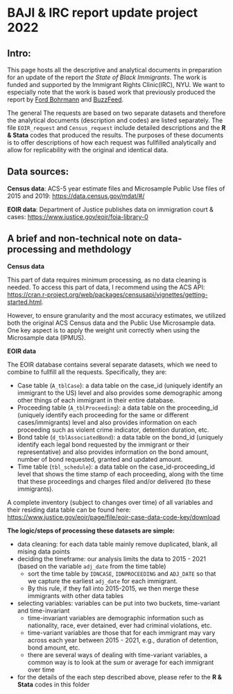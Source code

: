 # BAJI & IRC report update project 2022

## Intro:
This page hosts all the descriptive and analytical documents in preparation for an update of the report *the State of Black Immigrants*. The work is funded and supported by the Immigrant Rights Clinic(IRC), NYU. We want to especially note that the work is based work that previously produced the report by [Ford Bohrmann](https://github.com/fordb/2015-08-immigrant-detention) and [BuzzFeed](https://github.com/BuzzFeedNews/2015-08-immigrant-detention/blob/master/methodology.md).


The general The requests are based on two separate datasets and therefore the analytical documents (description and codes) are listed separately. The file `EOIR_request` and `Census_request` include detailed descriptions and the **R & Stata** codes that produced the results. The purposes of these documents is to offer descriptions of how each request was fullfilled analytically and allow for replicability with the original and identical data. 

## Data sources:
**Census data**: ACS-5 year estimate files and Microsample Public Use files of 2015 and 2019: https://data.census.gov/mdat/#/

**EOIR data**: Department of Justice publishes data on immigration court & cases: https://www.justice.gov/eoir/foia-library-0

## A brief and non-technical note on data-processing and methdology

**Census data**

This part of data requires minimum processing, as no data cleaning is needed. To access this part of data, I recommend using the ACS API: https://cran.r-project.org/web/packages/censusapi/vignettes/getting-started.html.

However, to ensure granularity and the most accuracy estimates, we utilized both the original ACS Census data and the Public Use Microsample data. One key aspect is to apply the weight unit correctly when using the Microsample data (IPMUS). 

**EOIR data**

The EOIR database contains several separate datasets, which we need to combine to fullfill all the requests. Specifically, they are: 
* Case table (`A_tblCase`): a data table on the case_id (uniquely identify an immigrant to the US) level and also provides some demographic among other things of each immigrant in their entire database.
* Proceeding table (`A_tblProceeding`): a data table on the proceeding_id (uniquely identify each proceeding for the same or different cases/immigrants) level and also provides information on each proceeding such as violent crime indicator, detention duration, etc. 
* Bond table (`d_tblAssociatedBond`): a data table on the bond_id (uniquely identify each legal bond requested by the immigrant or their representative) and also provides information on the bond amount, number of bond requested, granted and updated amount. 
* Time table (`tbl_schedule`): a data table on the case_id-proceeding_id level that shows the time stamp of each proceeding, along with the time that these proceedings and charges filed and/or delivered (to these immigrants).

A complete inventory (subject to changes over time) of all variables and their residing data table can be found here: https://www.justice.gov/eoir/page/file/eoir-case-data-code-key/download

**The logic/steps of processing these datasets are simple:**

* data cleaning: for each data table mainly remove duplicated, blank, all mising data points
* deciding the timeframe: our analysis limits the data to 2015 - 2021 (based on the variable `adj_date` from the time table)
  * sort the time table by `IDNCASE`, `IDNPROCEEDING` and `ADJ_DATE` so that we capture the earliest `adj_date` for each immigrant. 
  * By this rule, if they fall into 2015-2015, we then merge these immigrants with other data tables
* selecting variables: variables can be put into two buckets, time-variant and time-invariant
  * time-invariant variables are demographic information such as nationality, race, ever detained, ever had criminal violations, etc.
  * time-variant variables are those that for each immigrant may vary across each year between 2015 - 2021, e.g., duration of detention, bond amount, etc.
  * there are several ways of dealing with time-variant variables, a common way is to look at the sum or average for each immigrant over time
* for the details of the each step described above, please refer to the **R & Stata** codes in this folder

